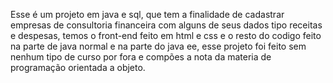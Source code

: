 Esse é um projeto em java e sql, que tem a finalidade de cadastrar empresas de consultoria financeira  com alguns de seus dados tipo receitas e despesas, temos o front-end feito em html e css e o resto do codigo feito na parte de java normal e na parte do java ee, esse projeto foi feito sem nenhum tipo de curso por fora e compões a nota da materia de programação orientada a objeto.
